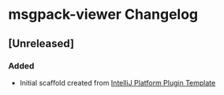 <!-- Keep a Changelog guide -> https://keepachangelog.com -->

# msgpack-viewer Changelog

## [Unreleased]
### Added
- Initial scaffold created from [IntelliJ Platform Plugin Template](https://github.com/JetBrains/intellij-platform-plugin-template)

